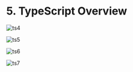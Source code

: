 # 5. TypeScript Overview

![ts4](https://user-images.githubusercontent.com/50626798/236667563-2d1f1337-d633-46ba-898c-6ad4e889569e.png)

![ts5](https://user-images.githubusercontent.com/50626798/236667566-4a8c0891-93ec-4bf7-862a-d3d91bbc031f.png)

![ts6](https://user-images.githubusercontent.com/50626798/236667568-22c925e4-db45-4664-bc38-87d73bcdae14.png)

![ts7](https://user-images.githubusercontent.com/50626798/236667569-1ee08e5d-d4f7-4a45-b48d-1f2b6773e22a.png)
